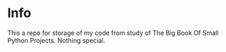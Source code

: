 # Info

This a repo for storage of my code from study of The Big Book Of Small Python Projects. Nothing special.
